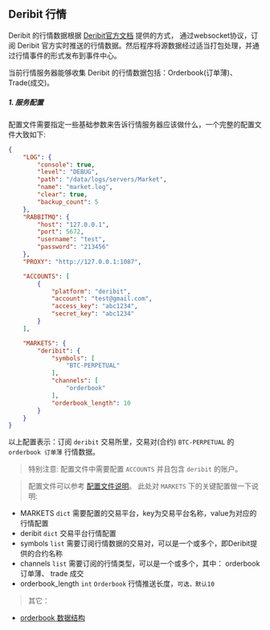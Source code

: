 
## Deribit 行情

Deribit 的行情数据根据 [Deribit官方文档](https://www.deribit.com/main#/pages/docs/api) 提供的方式，
通过websocket协议，订阅 Deribit 官方实时推送的行情数据。然后程序将源数据经过适当打包处理，并通过行情事件的形式发布到事件中心。

当前行情服务器能够收集 Deribit 的行情数据包括：Orderbook(订单薄)、Trade(成交)。


##### 1. 服务配置

配置文件需要指定一些基础参数来告诉行情服务器应该做什么，一个完整的配置文件大致如下:

```json
{
    "LOG": {
        "console": true,
        "level": "DEBUG",
        "path": "/data/logs/servers/Market",
        "name": "market.log",
        "clear": true,
        "backup_count": 5
    },
    "RABBITMQ": {
        "host": "127.0.0.1",
        "port": 5672,
        "username": "test",
        "password": "213456"
    },
    "PROXY": "http://127.0.0.1:1087",

    "ACCOUNTS": [
        {
            "platform": "deribit",
            "account": "test@gmail.com",
            "access_key": "abc1234",
            "secret_key": "abc1234"
        }
    ],

    "MARKETS": {
        "deribit": {
            "symbols": [
                "BTC-PERPETUAL"
            ],
            "channels": [
                "orderbook"
            ],
            "orderbook_length": 10
        }
    }
}
```
以上配置表示：订阅 `deribit` 交易所里，交易对(合约) `BTC-PERPETUAL` 的 `orderbook 订单薄` 行情数据。

> 特别注意: 配置文件中需要配置 `ACCOUNTS` 并且包含 `deribit` 的账户。

> 配置文件可以参考 [配置文件说明](https://github.com/TheNextQuant/thenextquant/blob/master/docs/configure/README.md)。
> 此处对 `MARKETS` 下的关键配置做一下说明:
- MARKETS `dict` 需要配置的交易平台，key为交易平台名称，value为对应的行情配置
- deribit `dict` 交易平台行情配置
- symbols `list` 需要订阅行情数据的交易对，可以是一个或多个，即Deribit提供的合约名称
- channels `list` 需要订阅的行情类型，可以是一个或多个，其中： orderbook 订单薄、 trade 成交
- orderbook_length `int` `Orderbook` 行情推送长度，`可选，默认10`


> 其它：
- [orderbook 数据结构](https://github.com/TheNextQuant/thenextquant/blob/master/docs/market.md#21-%E8%AE%A2%E5%8D%95%E8%96%84orderbook)
